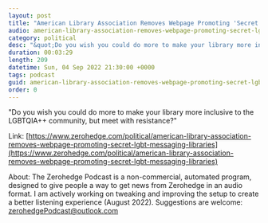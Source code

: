 ```yaml
---
layout: post
title: "American Library Association Removes Webpage Promoting 'Secret' LGBT Messaging In Libraries"
audio: american-library-association-removes-webpage-promoting-secret-lgbt-messaging-libraries-0
category: political
desc: "&quot;Do you wish you could do more to make your library more inclusive to the LGBTQIA++ community, but meet with resistance?&quot;"
duration: 00:03:29
length: 209
datetime: Sun, 04 Sep 2022 21:30:00 +0000
tags: podcast
guid: american-library-association-removes-webpage-promoting-secret-lgbt-messaging-libraries-0
order: 0
---
```

&quot;Do you wish you could do more to make your library more inclusive to the LGBTQIA++ community, but meet with resistance?&quot;

Link: [https://www.zerohedge.com/political/american-library-association-removes-webpage-promoting-secret-lgbt-messaging-libraries](https://www.zerohedge.com/political/american-library-association-removes-webpage-promoting-secret-lgbt-messaging-libraries)

About: The Zerohedge Podcast is a non-commercial, automated program, designed to give people a way to get news from Zerohedge in an audio format.  I am actively working on tweaking and improving the setup to create a better listening experience (August 2022).  Suggestions are welcome: [zerohedgePodcast@outlook.com](mailto:zerohedgePodcast@outlook.com)